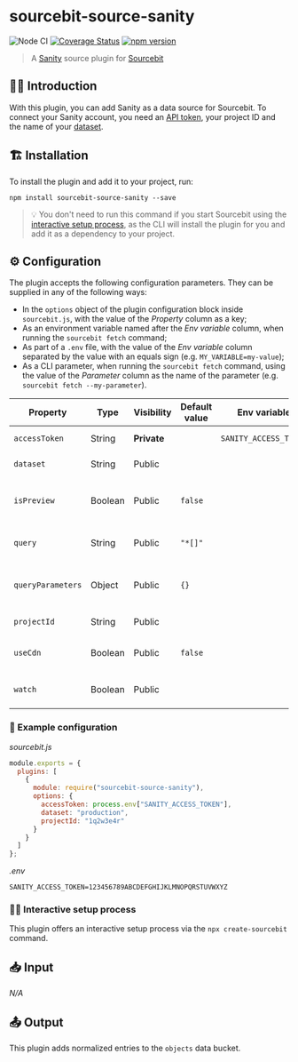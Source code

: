 # sourcebit-source-sanity

![Node CI](https://github.com/stackbithq/sourcebit-source-sanity/workflows/Node%20CI/badge.svg?branch=master)
[![Coverage Status](https://coveralls.io/repos/github/stackbithq/sourcebit-source-sanity/badge.svg?v=20200302)](https://coveralls.io/github/stackbithq/sourcebit-source-sanity)
[![npm version](https://badge.fury.io/js/sourcebit-source-sanity.svg)](https://badge.fury.io/js/sourcebit-source-sanity)

> A [Sanity](https://www.sanity.io) source plugin for [Sourcebit](https://github.com/stackbithq/sourcebit)

## 👩‍🏫 Introduction

With this plugin, you can add Sanity as a data source for Sourcebit. To connect your Sanity account, you need an [API token](https://www.sanity.io/docs/http-auth), your project ID and the name of your [dataset](https://www.sanity.io/docs/datasets).

## 🏗 Installation

To install the plugin and add it to your project, run:

```
npm install sourcebit-source-sanity --save
```

> 💡 You don't need to run this command if you start Sourcebit using the [interactive setup process](#%EF%B8%8F-interactive-setup-process), as the CLI will install the plugin for you and add it as a dependency to your project.

## ⚙️ Configuration

The plugin accepts the following configuration parameters. They can be supplied in any of the following ways:

- In the `options` object of the plugin configuration block inside `sourcebit.js`, with the value of the _Property_ column as a key;
- As an environment variable named after the _Env variable_ column, when running the `sourcebit fetch` command;
- As part of a `.env` file, with the value of the _Env variable_ column separated by the value with an equals sign (e.g. `MY_VARIABLE=my-value`);
- As a CLI parameter, when running the `sourcebit fetch` command, using the value of the _Parameter_ column as the name of the parameter (e.g. `sourcebit fetch --my-parameter`).

| Property          | Type    | Visibility  | Default value | Env variable          | Parameter | Description                                                            |
| ----------------- | ------- | ----------- | ------------- | --------------------- | --------- | ---------------------------------------------------------------------- |
| `accessToken`     | String  | **Private** |               | `SANITY_ACCESS_TOKEN` |           | The Sanity API token.                                                  |
| `dataset`         | String  | Public      |               |                       |           | The name of the [dataset](https://www.sanity.io/docs/datasets).        |
| `isPreview`       | Boolean | Public      | `false`       |                       |           | Whether to include draft/unpublished entries.                          |
| `query`           | String  | Public      | `"*[]"`       |                       |           | The query to pass to the Sanity API.                                   |
| `queryParameters` | Object  | Public      | `{}`          |                       |           | The query parameters to pass to the Sanity API.                        |
| `projectId`       | String  | Public      |               |                       |           | The ID of the Sanity project.                                          |
| `useCdn`          | Boolean | Public      | `false`       |                       |           | Whether to use the [Data API CDN](https://www.sanity.io/docs/api-cdn). |
| `watch`           | Boolean | Public      |               |                       | `watch`   | Whether to poll Sanity for content changes.                            |

### 👀 Example configuration

_sourcebit.js_

```js
module.exports = {
  plugins: [
    {
      module: require("sourcebit-source-sanity"),
      options: {
        accessToken: process.env["SANITY_ACCESS_TOKEN"],
        dataset: "production",
        projectId: "1q2w3e4r"
      }
    }
  ]
};
```

_.env_

```
SANITY_ACCESS_TOKEN=123456789ABCDEFGHIJKLMNOPQRSTUVWXYZ
```

### 🧞‍♂️ Interactive setup process

This plugin offers an interactive setup process via the `npx create-sourcebit` command.

## 📥 Input

_N/A_

## 📤 Output

This plugin adds normalized entries to the `objects` data bucket.
